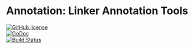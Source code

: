 Annotation: Linker Annotation Tools
==============

[![GitHub license](https://img.shields.io/badge/license-MIT-blue.svg)](https://raw.githubusercontent.com/kkdai/consistent/master/LICENSE)  
[![GoDoc](https://godoc.org/github.com/linkernetworks/annotation?status.svg)](https://godoc.org/github.com/linkernetworks/annotation)  
[![Build Status](https://travis-ci.org/linkernetworks/annotation.svg?branch=master)](https://travis-ci.org/linkernetworks/annotation)
